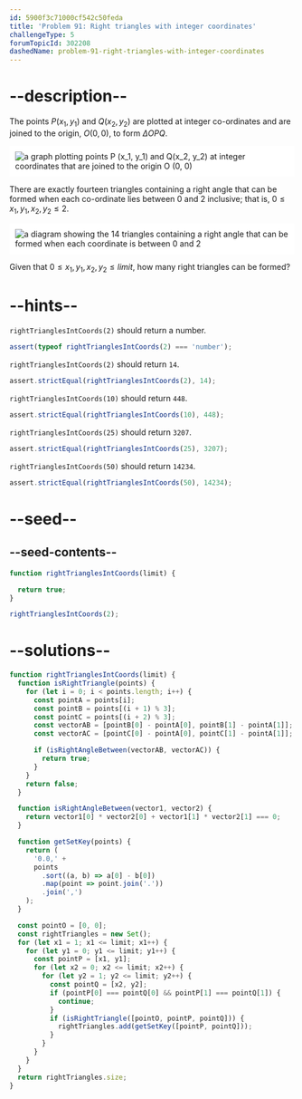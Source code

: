 ```yaml
---
id: 5900f3c71000cf542c50feda
title: 'Problem 91: Right triangles with integer coordinates'
challengeType: 5
forumTopicId: 302208
dashedName: problem-91-right-triangles-with-integer-coordinates
---
```


# --description--

The points ${P}(x_1, y_1)$ and ${Q}(x_2, y_2)$ are plotted at integer co-ordinates and are joined to the origin, ${O}(0, 0)$, to form ${\Delta}OPQ$.

<img class="img-responsive center-block" alt="a graph plotting points P (x_1, y_1) and Q(x_2, y_2) at integer coordinates that are joined to the origin O (0, 0)" src="https://cdn-media-1.freecodecamp.org/project-euler/right-triangles-integer-coordinates-1.png" style="background-color: white; padding: 10px;">

There are exactly fourteen triangles containing a right angle that can be formed when each co-ordinate lies between 0 and 2 inclusive; that is, $0 ≤ x_1, y_1, x_2, y_2 ≤ 2$.

<img class="img-responsive center-block" alt="a diagram showing the 14 triangles containing a right angle that can be formed when each coordinate is between 0 and 2" src="https://cdn-media-1.freecodecamp.org/project-euler/right-triangles-integer-coordinates-2.png" style="background-color: white; padding: 10px;">

Given that $0 ≤ x_1, y_1, x_2, y_2 ≤ limit$, how many right triangles can be formed?

# --hints--

`rightTrianglesIntCoords(2)` should return a number.

```js
assert(typeof rightTrianglesIntCoords(2) === 'number');
```

`rightTrianglesIntCoords(2)` should return `14`.

```js
assert.strictEqual(rightTrianglesIntCoords(2), 14);
```

`rightTrianglesIntCoords(10)` should return `448`.

```js
assert.strictEqual(rightTrianglesIntCoords(10), 448);
```

`rightTrianglesIntCoords(25)` should return `3207`.

```js
assert.strictEqual(rightTrianglesIntCoords(25), 3207);
```

`rightTrianglesIntCoords(50)` should return `14234`.

```js
assert.strictEqual(rightTrianglesIntCoords(50), 14234);
```

# --seed--

## --seed-contents--

```js
function rightTrianglesIntCoords(limit) {

  return true;
}

rightTrianglesIntCoords(2);
```

# --solutions--

```js
function rightTrianglesIntCoords(limit) {
  function isRightTriangle(points) {
    for (let i = 0; i < points.length; i++) {
      const pointA = points[i];
      const pointB = points[(i + 1) % 3];
      const pointC = points[(i + 2) % 3];
      const vectorAB = [pointB[0] - pointA[0], pointB[1] - pointA[1]];
      const vectorAC = [pointC[0] - pointA[0], pointC[1] - pointA[1]];

      if (isRightAngleBetween(vectorAB, vectorAC)) {
        return true;
      }
    }
    return false;
  }

  function isRightAngleBetween(vector1, vector2) {
    return vector1[0] * vector2[0] + vector1[1] * vector2[1] === 0;
  }

  function getSetKey(points) {
    return (
      '0.0,' +
      points
        .sort((a, b) => a[0] - b[0])
        .map(point => point.join('.'))
        .join(',')
    );
  }

  const pointO = [0, 0];
  const rightTriangles = new Set();
  for (let x1 = 1; x1 <= limit; x1++) {
    for (let y1 = 0; y1 <= limit; y1++) {
      const pointP = [x1, y1];
      for (let x2 = 0; x2 <= limit; x2++) {
        for (let y2 = 1; y2 <= limit; y2++) {
          const pointQ = [x2, y2];
          if (pointP[0] === pointQ[0] && pointP[1] === pointQ[1]) {
            continue;
          }
          if (isRightTriangle([pointO, pointP, pointQ])) {
            rightTriangles.add(getSetKey([pointP, pointQ]));
          }
        }
      }
    }
  }
  return rightTriangles.size;
}
```

